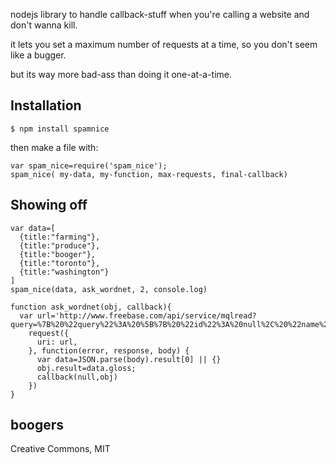 
nodejs library to handle callback-stuff when you're calling a website and don't wanna kill.

it lets you set a maximum number of requests at a time, so you don't seem like a bugger.

but its way more bad-ass than doing it one-at-a-time.

## Installation

    $ npm install spamnice

then make a file with:

    var spam_nice=require('spam_nice');
    spam_nice( my-data, my-function, max-requests, final-callback)

## Showing off

    var data=[
      {title:"farming"},
      {title:"produce"},
      {title:"booger"},
      {title:"toronto"},
      {title:"washington"}
    ]
    spam_nice(data, ask_wordnet, 2, console.log)

    function ask_wordnet(obj, callback){
      var url='http://www.freebase.com/api/service/mqlread?query=%7B%20%22query%22%3A%20%5B%7B%20%22id%22%3A%20null%2C%20%22name%22%3A%20null%2C%20%22type%22%3A%20%22%2Fbase%2Fwordnet%2Fsynset%22%2C%20%22gloss%22%3A%20null%2C%20%20%22sort%22%3A%20%5B%20%22word.sense_number%22%20%5D%2C%20%22word%22%3A%20%7B%20%22sense_number%22%3A%20null%2C%20%22word%22%3A%20%7B%20%22word%22%3A%20%22'+obj.title+'%22%20%7D%20%7D%20%7D%5D%20%7D'
        request({
          uri: url,
        }, function(error, response, body) {
          var data=JSON.parse(body).result[0] || {}
          obj.result=data.gloss;
          callback(null,obj)
        })
    }
## boogers
Creative Commons, MIT
